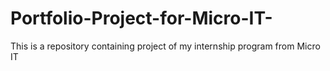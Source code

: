 # Portfolio-Project-for-Micro-IT-
This is a repository containing  project of my internship program from Micro IT
